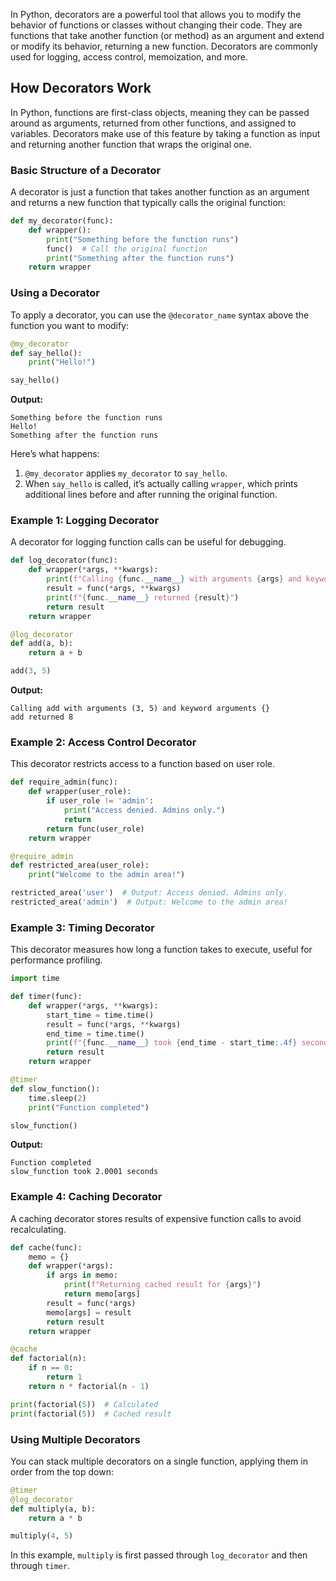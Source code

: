 In Python, decorators are a powerful tool that allows you to modify the behavior of functions or classes without changing their code. They are functions that take another function (or method) as an argument and extend or modify its behavior, returning a new function. Decorators are commonly used for logging, access control, memoization, and more.

## How Decorators Work

In Python, functions are first-class objects, meaning they can be passed around as arguments, returned from other functions, and assigned to variables. Decorators make use of this feature by taking a function as input and returning another function that wraps the original one.

### Basic Structure of a Decorator

A decorator is just a function that takes another function as an argument and returns a new function that typically calls the original function:

```python
def my_decorator(func):
    def wrapper():
        print("Something before the function runs")
        func()  # Call the original function
        print("Something after the function runs")
    return wrapper
```

### Using a Decorator

To apply a decorator, you can use the `@decorator_name` syntax above the function you want to modify:

```python
@my_decorator
def say_hello():
    print("Hello!")

say_hello()
```

**Output:**
```
Something before the function runs
Hello!
Something after the function runs
```

Here’s what happens:
1. `@my_decorator` applies `my_decorator` to `say_hello`.
2. When `say_hello` is called, it’s actually calling `wrapper`, which prints additional lines before and after running the original function.

### Example 1: Logging Decorator

A decorator for logging function calls can be useful for debugging.

```python
def log_decorator(func):
    def wrapper(*args, **kwargs):
        print(f"Calling {func.__name__} with arguments {args} and keyword arguments {kwargs}")
        result = func(*args, **kwargs)
        print(f"{func.__name__} returned {result}")
        return result
    return wrapper

@log_decorator
def add(a, b):
    return a + b

add(3, 5)
```

**Output:**
```
Calling add with arguments (3, 5) and keyword arguments {}
add returned 8
```

### Example 2: Access Control Decorator

This decorator restricts access to a function based on user role.

```python
def require_admin(func):
    def wrapper(user_role):
        if user_role != 'admin':
            print("Access denied. Admins only.")
            return
        return func(user_role)
    return wrapper

@require_admin
def restricted_area(user_role):
    print("Welcome to the admin area!")

restricted_area('user')  # Output: Access denied. Admins only.
restricted_area('admin')  # Output: Welcome to the admin area!
```

### Example 3: Timing Decorator

This decorator measures how long a function takes to execute, useful for performance profiling.

```python
import time

def timer(func):
    def wrapper(*args, **kwargs):
        start_time = time.time()
        result = func(*args, **kwargs)
        end_time = time.time()
        print(f"{func.__name__} took {end_time - start_time:.4f} seconds")
        return result
    return wrapper

@timer
def slow_function():
    time.sleep(2)
    print("Function completed")

slow_function()
```

**Output:**
```
Function completed
slow_function took 2.0001 seconds
```

### Example 4: Caching Decorator

A caching decorator stores results of expensive function calls to avoid recalculating.

```python
def cache(func):
    memo = {}
    def wrapper(*args):
        if args in memo:
            print(f"Returning cached result for {args}")
            return memo[args]
        result = func(*args)
        memo[args] = result
        return result
    return wrapper

@cache
def factorial(n):
    if n == 0:
        return 1
    return n * factorial(n - 1)

print(factorial(5))  # Calculated
print(factorial(5))  # Cached result
```

### Using Multiple Decorators

You can stack multiple decorators on a single function, applying them in order from the top down:

```python
@timer
@log_decorator
def multiply(a, b):
    return a * b

multiply(4, 5)
```

In this example, `multiply` is first passed through `log_decorator` and then through `timer`.
